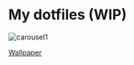 # My dotfiles (WIP)

![carousel1](https://user-images.githubusercontent.com/27886422/212262411-9aac93f4-c8e7-4349-bf90-a94dcaf93e2c.png)

[Wallpaper](https://www.deviantart.com/chusecubr/art/A-Silent-Voice-Koe-no-Katachi-Nord-Wallpaper-923544233)
